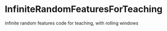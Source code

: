 # InfiniteRandomFeaturesForTeaching
infinite random features code for teaching, with rolling windows 
